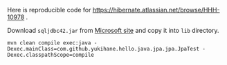 Here is reproducible code for https://hibernate.atlassian.net/browse/HHH-10978 .

Download `sqljdbc42.jar` from [Microsoft site](https://www.microsoft.com/en-us/download/details.aspx?displaylang=en&id=11774) and copy it into `lib` directory.

    mvn clean compile exec:java -Dexec.mainClass=com.github.yukihane.hello.java.jpa.jpa.JpaTest -Dexec.classpathScope=compile
